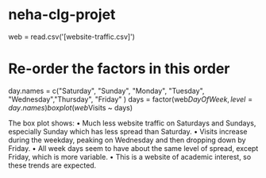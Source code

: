 # neha-clg-projet

web = read.csv('[website-traffic.csv]')
# Re-order the factors in this order
day.names = c("Saturday", "Sunday", "Monday", "Tuesday", "Wednesday","Thursday", "Friday" )
days = factor(web$DayOfWeek, level=day.names)
boxplot(web$Visits ~ days)


The box plot shows:
• Much less website traffic on Saturdays and Sundays, especially Sunday which has less spread
than Saturday.
• Visits increase during the weekday, peaking on Wednesday and then dropping down by Friday.
• All week days seem to have about the same level of spread, except Friday, which is more variable.
• This is a website of academic interest, so these trends are expected.
